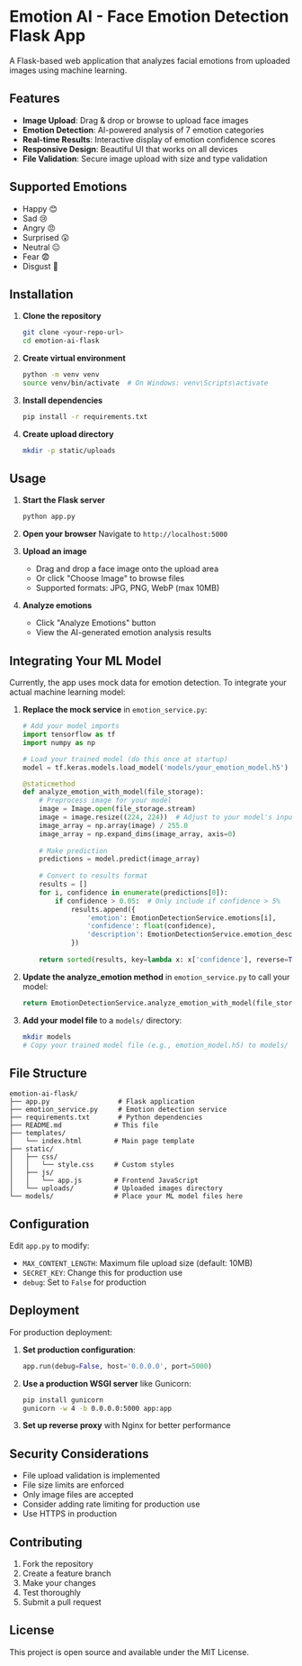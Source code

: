 # Emotion AI - Face Emotion Detection Flask App

A Flask-based web application that analyzes facial emotions from uploaded images using machine learning.

## Features

- **Image Upload**: Drag & drop or browse to upload face images
- **Emotion Detection**: AI-powered analysis of 7 emotion categories
- **Real-time Results**: Interactive display of emotion confidence scores
- **Responsive Design**: Beautiful UI that works on all devices
- **File Validation**: Secure image upload with size and type validation

## Supported Emotions

- Happy 😊
- Sad 😢
- Angry 😠
- Surprised 😲
- Neutral 😐
- Fear 😨
- Disgust 🤢

## Installation

1. **Clone the repository**
   ```bash
   git clone <your-repo-url>
   cd emotion-ai-flask
   ```

2. **Create virtual environment**
   ```bash
   python -m venv venv
   source venv/bin/activate  # On Windows: venv\Scripts\activate
   ```

3. **Install dependencies**
   ```bash
   pip install -r requirements.txt
   ```

4. **Create upload directory**
   ```bash
   mkdir -p static/uploads
   ```

## Usage

1. **Start the Flask server**
   ```bash
   python app.py
   ```

2. **Open your browser**
   Navigate to `http://localhost:5000`

3. **Upload an image**
   - Drag and drop a face image onto the upload area
   - Or click "Choose Image" to browse files
   - Supported formats: JPG, PNG, WebP (max 10MB)

4. **Analyze emotions**
   - Click "Analyze Emotions" button
   - View the AI-generated emotion analysis results

## Integrating Your ML Model

Currently, the app uses mock data for emotion detection. To integrate your actual machine learning model:

1. **Replace the mock service** in `emotion_service.py`:
   ```python
   # Add your model imports
   import tensorflow as tf
   import numpy as np
   
   # Load your trained model (do this once at startup)
   model = tf.keras.models.load_model('models/your_emotion_model.h5')
   
   @staticmethod
   def analyze_emotion_with_model(file_storage):
       # Preprocess image for your model
       image = Image.open(file_storage.stream)
       image = image.resize((224, 224))  # Adjust to your model's input size
       image_array = np.array(image) / 255.0
       image_array = np.expand_dims(image_array, axis=0)
       
       # Make prediction
       predictions = model.predict(image_array)
       
       # Convert to results format
       results = []
       for i, confidence in enumerate(predictions[0]):
           if confidence > 0.05:  # Only include if confidence > 5%
               results.append({
                   'emotion': EmotionDetectionService.emotions[i],
                   'confidence': float(confidence),
                   'description': EmotionDetectionService.emotion_descriptions[EmotionDetectionService.emotions[i]]
               })
       
       return sorted(results, key=lambda x: x['confidence'], reverse=True)
   ```

2. **Update the analyze_emotion method** in `emotion_service.py` to call your model:
   ```python
   return EmotionDetectionService.analyze_emotion_with_model(file_storage)
   ```

3. **Add your model file** to a `models/` directory:
   ```bash
   mkdir models
   # Copy your trained model file (e.g., emotion_model.h5) to models/
   ```

## File Structure

```
emotion-ai-flask/
├── app.py                 # Flask application
├── emotion_service.py     # Emotion detection service
├── requirements.txt       # Python dependencies
├── README.md             # This file
├── templates/
│   └── index.html        # Main page template
├── static/
│   ├── css/
│   │   └── style.css     # Custom styles
│   ├── js/
│   │   └── app.js        # Frontend JavaScript
│   └── uploads/          # Uploaded images directory
└── models/               # Place your ML model files here
```

## Configuration

Edit `app.py` to modify:
- `MAX_CONTENT_LENGTH`: Maximum file upload size (default: 10MB)
- `SECRET_KEY`: Change this for production use
- `debug`: Set to `False` for production

## Deployment

For production deployment:

1. **Set production configuration**:
   ```python
   app.run(debug=False, host='0.0.0.0', port=5000)
   ```

2. **Use a production WSGI server** like Gunicorn:
   ```bash
   pip install gunicorn
   gunicorn -w 4 -b 0.0.0.0:5000 app:app
   ```

3. **Set up reverse proxy** with Nginx for better performance

## Security Considerations

- File upload validation is implemented
- File size limits are enforced
- Only image files are accepted
- Consider adding rate limiting for production use
- Use HTTPS in production

## Contributing

1. Fork the repository
2. Create a feature branch
3. Make your changes
4. Test thoroughly
5. Submit a pull request

## License

This project is open source and available under the MIT License.
